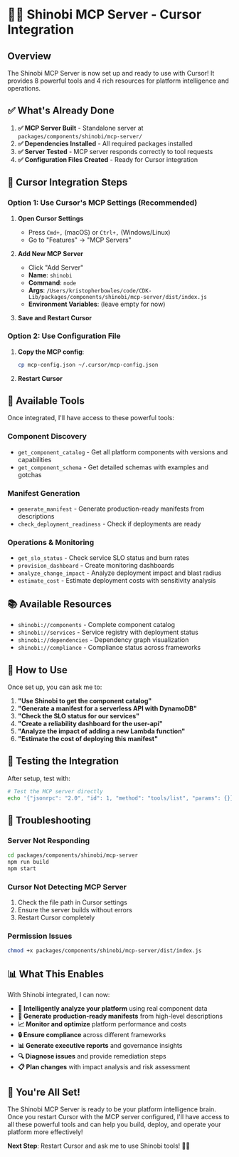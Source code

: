 # 🥷🏻 Shinobi MCP Server - Cursor Integration

## **Overview**

The Shinobi MCP Server is now set up and ready to use with Cursor! It provides 8 powerful tools and 4 rich resources for platform intelligence and operations.

## **✅ What's Already Done**

1. **✅ MCP Server Built** - Standalone server at `packages/components/shinobi/mcp-server/`
2. **✅ Dependencies Installed** - All required packages installed
3. **✅ Server Tested** - MCP server responds correctly to tool requests
4. **✅ Configuration Files Created** - Ready for Cursor integration

## **🔧 Cursor Integration Steps**

### **Option 1: Use Cursor's MCP Settings (Recommended)**

1. **Open Cursor Settings**
   - Press `Cmd+,` (macOS) or `Ctrl+,` (Windows/Linux)
   - Go to "Features" → "MCP Servers"

2. **Add New MCP Server**
   - Click "Add Server"
   - **Name**: `shinobi`
   - **Command**: `node`
   - **Args**: `/Users/kristopherbowles/code/CDK-Lib/packages/components/shinobi/mcp-server/dist/index.js`
   - **Environment Variables**: (leave empty for now)

3. **Save and Restart Cursor**

### **Option 2: Use Configuration File**

1. **Copy the MCP config**:
   ```bash
   cp mcp-config.json ~/.cursor/mcp-config.json
   ```

2. **Restart Cursor**

## **🎯 Available Tools**

Once integrated, I'll have access to these powerful tools:

### **Component Discovery**
- `get_component_catalog` - Get all platform components with versions and capabilities
- `get_component_schema` - Get detailed schemas with examples and gotchas

### **Manifest Generation**
- `generate_manifest` - Generate production-ready manifests from descriptions
- `check_deployment_readiness` - Check if deployments are ready

### **Operations & Monitoring**
- `get_slo_status` - Check service SLO status and burn rates
- `provision_dashboard` - Create monitoring dashboards
- `analyze_change_impact` - Analyze deployment impact and blast radius
- `estimate_cost` - Estimate deployment costs with sensitivity analysis

## **📚 Available Resources**

- `shinobi://components` - Complete component catalog
- `shinobi://services` - Service registry with deployment status
- `shinobi://dependencies` - Dependency graph visualization
- `shinobi://compliance` - Compliance status across frameworks

## **🚀 How to Use**

Once set up, you can ask me to:

1. **"Use Shinobi to get the component catalog"**
2. **"Generate a manifest for a serverless API with DynamoDB"**
3. **"Check the SLO status for our services"**
4. **"Create a reliability dashboard for the user-api"**
5. **"Analyze the impact of adding a new Lambda function"**
6. **"Estimate the cost of deploying this manifest"**

## **🧪 Testing the Integration**

After setup, test with:

```bash
# Test the MCP server directly
echo '{"jsonrpc": "2.0", "id": 1, "method": "tools/list", "params": {}}' | node packages/components/shinobi/mcp-server/dist/index.js
```

## **🔧 Troubleshooting**

### **Server Not Responding**
```bash
cd packages/components/shinobi/mcp-server
npm run build
npm start
```

### **Cursor Not Detecting MCP Server**
1. Check the file path in Cursor settings
2. Ensure the server builds without errors
3. Restart Cursor completely

### **Permission Issues**
```bash
chmod +x packages/components/shinobi/mcp-server/dist/index.js
```

## **📊 What This Enables**

With Shinobi integrated, I can now:

- **🧠 Intelligently analyze your platform** using real component data
- **📝 Generate production-ready manifests** from high-level descriptions  
- **📈 Monitor and optimize** platform performance and costs
- **🔒 Ensure compliance** across different frameworks
- **📊 Generate executive reports** and governance insights
- **🔍 Diagnose issues** and provide remediation steps
- **📋 Plan changes** with impact analysis and risk assessment

## **🎉 You're All Set!**

The Shinobi MCP Server is ready to be your platform intelligence brain. Once you restart Cursor with the MCP server configured, I'll have access to all these powerful tools and can help you build, deploy, and operate your platform more effectively!

**Next Step**: Restart Cursor and ask me to use Shinobi tools! 🥷🏻
